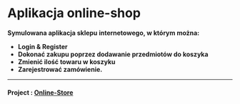 
<h1>Aplikacja online-shop</h1>
<b>Symulowana aplikacja sklepu internetowego, w którym można:</p>
<ul>
  <li>Login & Register </li>
  <li>Dokonać zakupu poprzez dodawanie przedmiotów do koszyka</li>
  <li>Zmienić ilość towaru w koszyku</li>
  <li>Zarejestrować zamówienie.</li>
</ul>
<hr>
<h4>Project : <a href='http://heraskov.pythonanywhere.com/'>Online-Store</a></h4>
